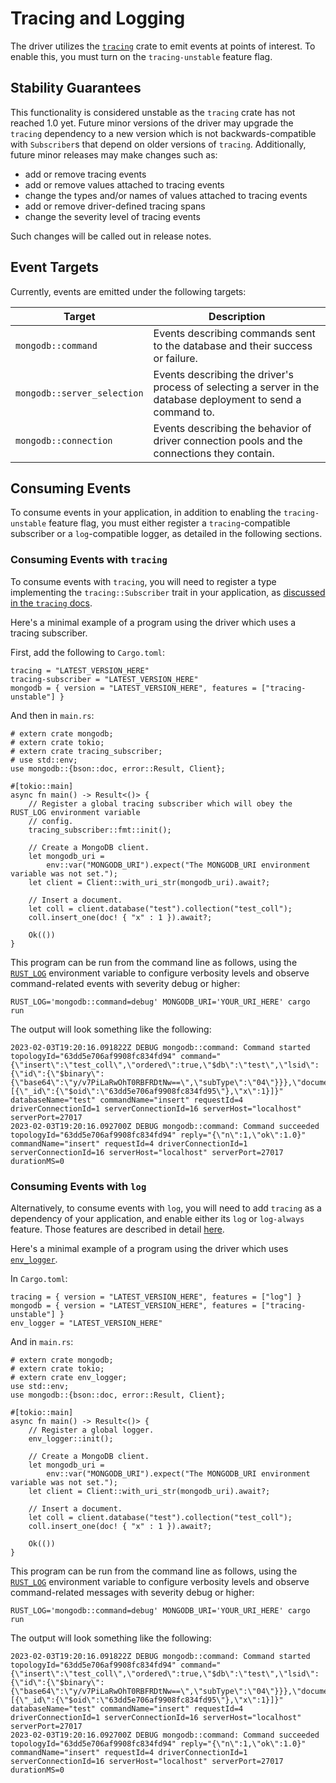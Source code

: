 # Tracing and Logging

The driver utilizes the [`tracing`](https://crates.io/crates/tracing) crate to emit events at points of interest. To enable this, you must turn on the `tracing-unstable` feature flag.

## Stability Guarantees
This functionality is considered unstable as the `tracing` crate has not reached 1.0 yet. Future minor versions of the driver may upgrade the `tracing` dependency
to a new version which is not backwards-compatible with `Subscriber`s that depend on older versions of `tracing`.
Additionally, future minor releases may make changes such as:
* add or remove tracing events
* add or remove values attached to tracing events
* change the types and/or names of values attached to tracing events
* add or remove driver-defined tracing spans
* change the severity level of tracing events

Such changes will be called out in release notes.

## Event Targets 

Currently, events are emitted under the following targets:

| Target                      | Description                                                                                                   |
|-----------------------------|---------------------------------------------------------------------------------------------------------------|
| `mongodb::command`          | Events describing commands sent to the database and their success or failure.                                 |
| `mongodb::server_selection` | Events describing the driver's process of selecting a server in the database deployment to send a command to. |
| `mongodb::connection`       | Events describing the behavior of driver connection pools and the connections they contain.                   |

## Consuming Events
To consume events in your application, in addition to enabling the `tracing-unstable` feature flag, you must either register a `tracing`-compatible subscriber or a `log`-compatible logger, as detailed in the following sections.

### Consuming Events with `tracing`

To consume events with `tracing`, you will need to register a type implementing the `tracing::Subscriber` trait in your application, as [discussed in the `tracing` docs](https://docs.rs/tracing/latest/tracing/#in-executables).

Here's a minimal example of a program using the driver which uses a tracing subscriber.

First, add the following to `Cargo.toml`:
```toml,no_run
tracing = "LATEST_VERSION_HERE"
tracing-subscriber = "LATEST_VERSION_HERE"
mongodb = { version = "LATEST_VERSION_HERE", features = ["tracing-unstable"] }
```

And then in `main.rs`:

```rust,no_run
# extern crate mongodb;
# extern crate tokio;
# extern crate tracing_subscriber;
# use std::env;
use mongodb::{bson::doc, error::Result, Client};

#[tokio::main]
async fn main() -> Result<()> {
    // Register a global tracing subscriber which will obey the RUST_LOG environment variable
    // config.
    tracing_subscriber::fmt::init();

    // Create a MongoDB client.
    let mongodb_uri =
        env::var("MONGODB_URI").expect("The MONGODB_URI environment variable was not set.");
    let client = Client::with_uri_str(mongodb_uri).await?;

    // Insert a document.
    let coll = client.database("test").collection("test_coll");
    coll.insert_one(doc! { "x" : 1 }).await?;

    Ok(())
}
```

This program can be run from the command line as follows, using the [`RUST_LOG`](https://docs.rs/tracing-subscriber/0.3.16/tracing_subscriber/fmt/index.html#filtering-events-with-environment-variables) environment variable to configure verbosity levels and observe command-related events with severity debug or higher:
```sh,no_run
RUST_LOG='mongodb::command=debug' MONGODB_URI='YOUR_URI_HERE' cargo run
```

The output will look something like the following:
```text
2023-02-03T19:20:16.091822Z DEBUG mongodb::command: Command started topologyId="63dd5e706af9908fc834fd94" command="{\"insert\":\"test_coll\",\"ordered\":true,\"$db\":\"test\",\"lsid\":{\"id\":{\"$binary\":{\"base64\":\"y/v7PiLaRwOhT0RBFRDtNw==\",\"subType\":\"04\"}}},\"documents\":[{\"_id\":{\"$oid\":\"63dd5e706af9908fc834fd95\"},\"x\":1}]}" databaseName="test" commandName="insert" requestId=4 driverConnectionId=1 serverConnectionId=16 serverHost="localhost" serverPort=27017
2023-02-03T19:20:16.092700Z DEBUG mongodb::command: Command succeeded topologyId="63dd5e706af9908fc834fd94" reply="{\"n\":1,\"ok\":1.0}" commandName="insert" requestId=4 driverConnectionId=1 serverConnectionId=16 serverHost="localhost" serverPort=27017 durationMS=0
```

### Consuming Events with `log`

Alternatively, to consume events with `log`, you will need to add `tracing` as a dependency of your application, and enable either its `log` or `log-always` feature.
Those features are described in detail [here](https://docs.rs/tracing/latest/tracing/#log-compatibility). 

Here's a minimal example of a program using the driver which uses [`env_logger`](https://crates.io/crates/env_logger).

In `Cargo.toml`:
```toml,no_run
tracing = { version = "LATEST_VERSION_HERE", features = ["log"] }
mongodb = { version = "LATEST_VERSION_HERE", features = ["tracing-unstable"] }
env_logger = "LATEST_VERSION_HERE"
```

And in `main.rs`:

```rust,no_run
# extern crate mongodb;
# extern crate tokio;
# extern crate env_logger;
use std::env;
use mongodb::{bson::doc, error::Result, Client};

#[tokio::main]
async fn main() -> Result<()> {
    // Register a global logger.
    env_logger::init();

    // Create a MongoDB client.
    let mongodb_uri =
        env::var("MONGODB_URI").expect("The MONGODB_URI environment variable was not set.");
    let client = Client::with_uri_str(mongodb_uri).await?;

    // Insert a document.
    let coll = client.database("test").collection("test_coll");
    coll.insert_one(doc! { "x" : 1 }).await?;

    Ok(())
}
```

This program can be run from the command line as follows, using the [`RUST_LOG`](https://docs.rs/env_logger/latest/env_logger/#enabling-logging) environment variable to configure verbosity levels and observe command-related messages with severity debug or higher:
```sh,no_run
RUST_LOG='mongodb::command=debug' MONGODB_URI='YOUR_URI_HERE' cargo run
```

The output will look something like the following:
```text
2023-02-03T19:20:16.091822Z DEBUG mongodb::command: Command started topologyId="63dd5e706af9908fc834fd94" command="{\"insert\":\"test_coll\",\"ordered\":true,\"$db\":\"test\",\"lsid\":{\"id\":{\"$binary\":{\"base64\":\"y/v7PiLaRwOhT0RBFRDtNw==\",\"subType\":\"04\"}}},\"documents\":[{\"_id\":{\"$oid\":\"63dd5e706af9908fc834fd95\"},\"x\":1}]}" databaseName="test" commandName="insert" requestId=4 driverConnectionId=1 serverConnectionId=16 serverHost="localhost" serverPort=27017
2023-02-03T19:20:16.092700Z DEBUG mongodb::command: Command succeeded topologyId="63dd5e706af9908fc834fd94" reply="{\"n\":1,\"ok\":1.0}" commandName="insert" requestId=4 driverConnectionId=1 serverConnectionId=16 serverHost="localhost" serverPort=27017 durationMS=0
```
